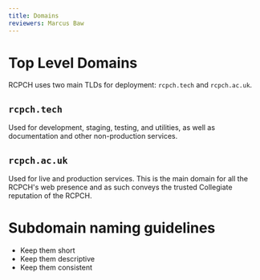 ```yaml
---
title: Domains
reviewers: Marcus Baw
---
```


# Top Level Domains

RCPCH uses two main TLDs for deployment: `rcpch.tech` and `rcpch.ac.uk`.

## `rcpch.tech`
Used for development, staging, testing, and utilities, as well as documentation and other non-production services.

## `rcpch.ac.uk`
Used for live and production services. This is the main domain for all the RCPCH's web presence and as such conveys the trusted Collegiate reputation of the RCPCH.

# Subdomain naming guidelines

* Keep them short
* Keep them descriptive
* Keep them consistent
